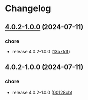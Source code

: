# Changelog

## [4.0.2-1.0.0](https://github.com/idirze/superset/compare/v4.0.2-1.0.0...v4.0.2-1.0.0) (2024-07-11)


### chore

* release 4.0.2-1.0.0 ([13b7fdf](https://github.com/idirze/superset/commit/13b7fdfdce3c63072e542dc66f0d2dfc1d2a4938))

## 4.0.2-1.0.0 (2024-07-11)


### chore

* release 4.0.2-1.0.0 ([00128cb](https://github.com/idirze/superset/commit/00128cb725f00fc9fe0a55a871b4a0d7dabafb1a))
